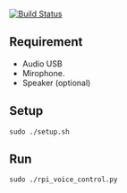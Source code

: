 [![Build Status](https://travis-ci.com/quangthanh010290/voice_control_using_raspberry.svg?branch=master)](https://travis-ci.com/quangthanh010290/voice_control_using_raspberry)

## Requirement
- Audio USB
- Mirophone.
- Speaker (optional)

## Setup

```
sudo ./setup.sh
```

## Run

```
sudo ./rpi_voice_control.py
```
